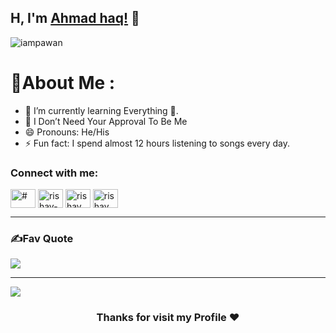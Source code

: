 ## H, I'm [Ahmad haq!](https://github.com/ahmadhaqofficial) 👋

<p align="left"> <img src="https://komarev.com/ghpvc/?username=iampawan&label=Views&color=blue&style=plastic" alt="iampawan" /> </p>

# 💫About Me :

- 🌱 I’m currently learning Everything 🤣.
- 💬 I Don’t Need Your Approval To Be Me
- 😄 Pronouns: He/His
- ⚡ Fun fact: I spend almost 12 hours listening to songs every day.




<h3 align="left">Connect with me:</h3>
<p align="left">
<a href="https://www.instagram.com/mbilalkhalidofficial/" target="blank"><img align="center" src="https://raw.githubusercontent.com/rahuldkjain/github-profile-readme-generator/master/src/images/icons/Social/twitter.svg" alt="#" height="30" width="40" /></a>
<a href="https://www.linkedin.com/in/m-bilal-khalid-5a655523b/" target="blank"><img align="center" src="https://raw.githubusercontent.com/rahuldkjain/github-profile-readme-generator/master/src/images/icons/Social/linked-in-alt.svg" alt="rishav-chanda-b89a791b3" height="30" width="40" /></a>
<a href="https://twitter.com/MBilalK45988661" target="blank"><img align="center" src="https://raw.githubusercontent.com/rahuldkjain/github-profile-readme-generator/master/src/images/icons/Social/instagram.svg" alt="rishav_chanda" height="30" width="40" /></a>
<a href="https://www.youtube.com/channel/UCGkt2-r_uiVthFaSejOsQyQ" target="blank"><img align="center" src="https://raw.githubusercontent.com/rahuldkjain/github-profile-readme-generator/master/src/images/icons/Social/youtube.svg" alt="rishav chanda" height="30" width="40" /></a>
</p>



---



### ✍️Fav Quote
![](https://quotes-github-readme.vercel.app/api?type=horizontal&theme=radical)


---
[![](https://visitcount.itsvg.in/api?id=iampawan&icon=0&color=1)](https://visitcount.itsvg.in)


  
<div align="center">

### Thanks for visit my Profile ❤️

</div>
